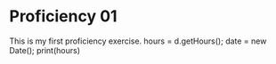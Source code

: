 # Proficiency 01
This is my first proficiency exercise.
hours = d.getHours();
date = new Date();
 print(hours) 
<!-- if (date between 5 and 12) {
  document.write("<b>Good morning!</b>");
}
if (time between 12 and 6) {
  document.write("<b>Good afternoon!</b>");
}
if (time == 12) {
  document.write("<b>Go eat lunch!</b>");
} -->
